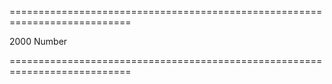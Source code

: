 ===========================================================================
<!--default-->2000<!--/default-->
<!--type-->Number<!--/type-->
===========================================================================

<!--shortDescription-->

<!--/shortDescription-->

<!--fullDescription-->

<!--/fullDescription-->